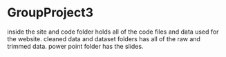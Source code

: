 # GroupProject3
inside the site and code folder holds all of the code files and data used for the website.
cleaned data and dataset folders has all of the raw and trimmed data. 
power point folder has the slides.

